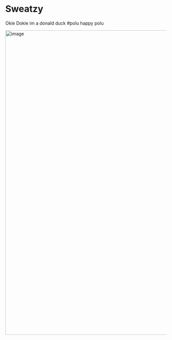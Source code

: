 # Sweatzy
Okie Dokie im a donald duck
#polu
happy polu

<img width="950" alt="image" src="https://github.com/user-attachments/assets/2fd08f75-30b0-4b3c-954a-2920c199fe6a">
